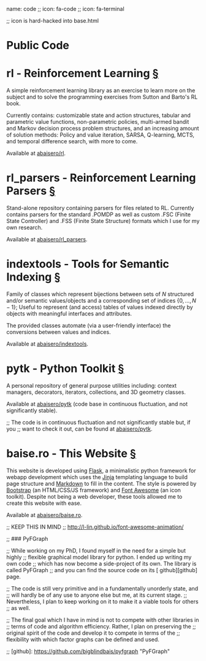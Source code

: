 name: code
;; icon: fa-code
;; icon: fa-terminal

;; icon is hard-hacked into base.html

# Public Code

<span class="begin_article" id="rl"></span>

# rl - Reinforcement Learning [§](#rl)

A simple reinforcement learning library as an exercise to learn more on the
subject and to solve the programming exercises from Sutton and Barto's RL book.

Currently contains:  customizable state and action structures, tabular and
parametric value functions, non-parametric policies, multi-armed bandit and
Markov decision process problem structures, and an increasing amount of
solution methods:  Policy and value iteration, SARSA, Q-learning, MCTS, and
temporal difference search, with more to come.

Available at [<span class="fab fa-github-alt fa-lg"></span>
abaisero/rl][rl].

[rl]: https://github.com/abaisero/rl "Reinforcement Learning repository"

<span class="end_article"></span>

<span class="begin_article" id="rl_parsers"></span>

# rl_parsers - Reinforcement Learning Parsers [§](#rl_parsers)

Stand-alone repository containing parsers for files related to RL.  Currently
contains parsers for the standard .POMDP as well as custom .FSC (Finite State
Controller) and .FSS (Finite State Structure) formats which I use for my own
research.

Available at [<span class="fab fa-github-alt fa-lg"></span>
abaisero/rl_parsers][rl_parsers].

[rl_parsers]: https://github.com/abaisero/rl_parsers "Reinforcement Learning parsers repository"

<span class="end_article"></span>

<span class="begin_article" id="indextools"></span>

# indextools - Tools for Semantic Indexing [§](#indextools)

Family of classes which represent bijections between sets of $N$ structured
and/or semantic values/objects and a corresponding set of indices $\{0, \ldots,
N-1\}$;  Useful to represent (and access) tables of values indexed directly by
objects with meaningful interfaces and attributes.  

The provided classes automate (via a user-friendly interface) the conversions
between values and indices.

Available at [<span class="fab fa-github-alt fa-lg"></span>
abaisero/indextools][indextools].

[indextools]: https://github.com/abaisero/indextools "Semantic indexing repository"

<span class="end_article"></span>

<span class="begin_article" id="pytk"></span>

# pytk - Python Toolkit [§](#pytk)

A personal repository of general purpose utilities including: context managers,
decorators, iterators, collections, and 3D geometry classes.

Available at [<span class="fab fa-github-alt fa-lg"></span>
abaisero/pytk][pytk] (code base in continuous fluctuation, and not
significantly stable).

;; The code is in continuous fluctuation and not significantly stable but, if you
;; want to check it out, can be found at [<span class="fab fa-github-alt
;; fa-lg"></span> abaisero/pytk][pytk].

[pytk]: https://github.com/abaisero/pytk "Python toolkit repository"

<span class="end_article"></span>

<span class="begin_article" id="baise.ro"></span>

# baise.ro - This Website [§](#baise.ro)

This website is developed using [Flask][flask], a minimalistic python framework
for webapp development which uses the [Jinja][jinja] templating language to
build page structure and [Markdown][markdown] to fill in the content.  The
style is powered by [Bootstrap][bootstrap] (an HTML/CSS/JS framework) and [Font
Awesome][fontawesome] (an icon toolkit).  Despite not being a web developer,
these tools allowed me to create this website with ease.

Available at [<span class="fab fa-github-alt fa-lg"></span> abaisero/baise.ro][baise.ro].

;; KEEP THIS IN MIND
;; http://l-lin.github.io/font-awesome-animation/

[flask]: http://flask.pocoo.org "Flask"
[jekyll]: http://jekyllrb.com "Jekyll"
[bootstrap]: http://getbootstrap.com "Bootstrap"
[fontawesome]: http://fontawesome.io/ "Font Awesome"
[fontmfizz]: http://fizzed.com/oss/font-mfizz
[markdown]: http://daringfireball.net/projects/markdown/syntax "Markdown"
[liquid]: http://liquidmarkup.org "Liquid"
[jinja]: http://jinja.pocoo.org "Jinja"
[slosh]: https://stevelosh.com "Steve Losh"
[datagen]: http://datagenetics.com/blog "Data Genetics"
[baise.ro]: https://github.com/abaisero/baise.ro "Baise.ro repository"

;; ### PyFGraph

;; While working on my PhD, I found myself in the need for a simple but highly
;; flexible graphical model library for python.  I ended up writing my own code
;; which has now become a side-project of its own.  The library is called PyFGraph
;; and you can find the source code on its [<span class="fa fa-github-alt
;; fa-lg"></span> github][github] page.

;; The code is still very primitive and in a fundamentally unorderly state, and
;; will hardly be of any use to anyone else but me, at its current stage.
;; Nevertheless, I plan to keep working on it to make it a viable tools for others
;; as well.

;; The final goal which I have in mind is not to compete with other libraries in
;; terms of code and algorithm efficiency.  Rather, I plan on preserving the
;; original spirit of the code and develop it to compete in terms of the
;; flexibility with which factor graphs can be defined and used.

;; [github]: https://github.com/bigblindbais/pyfgraph "PyFGraph"

<span class="end_article"></span>
